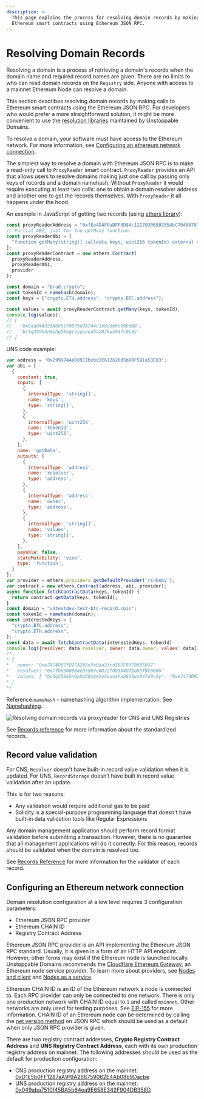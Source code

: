```yaml
---
description: >-
  This page explains the process for resolving domain records by making calls to
  Ethereum smart contracts using Ethereum JSON RPC.
---
```


# Resolving Domain Records

Resolving a domain is a process of retrieving a domain's records when the domain name and required record names are given. There are no limits to who can read domain records on the `Registry` side. Anyone with access to a mainnet Ethereum Node can resolve a domain.

This section describes resolving domain records by making calls to Ethereum smart contracts using the Ethereum JSON RPC. For developers who would prefer a more straightforward solution, it might be more convenient to use the [resolution libraries](https://github.com/unstoppabledomains?q=resolution) maintained by Unstoppable Domains.

To resolve a domain, your software must have access to the Ethereum network. For more information, see [Configuring an ethereum network connection](resolving-domain-records.md#configuring-an-ethereum-network-connection).

The simplest way to resolve a domain with Ethereum JSON RPC is to make a read-only call to `ProxyReader` smart contract. `ProxyReader` provides an API that allows users to resolve domains making just one call by passing only keys of records and a domain namehash. Without `ProxyReader` it would require executing at least two calls: one to obtain a domain resolver address and another one to get the records themselves. With `ProxyReader` it all happens under the hood.

An example in JavaScript of getting two records (using [ethers library](https://www.npmjs.com/package/ethers)):

```javascript
const proxyReaderAddress = "0xfEe4D4F0aDFF8D84c12170306507554bC7045878";
// Partial ABI, just for the getMany function.
const proxyReaderAbi = [
  "function getMany(string[] calldata keys, uint256 tokenId) external view returns (string[] memory)",
];
const proxyReaderContract = new ethers.Contract(
  proxyReaderAddress,
  proxyReaderAbi,
  provider
);

const domain = "brad.crypto";
const tokenId = namehash(domain);
const keys = ["crypto.ETH.address", "crypto.BTC.address"];

const values = await proxyReaderContract.getMany(keys, tokenId);
console.log(values);
// [
//   '0x8aaD44321A86b170879d7A244c1e8d360c99DdA8',
//   'bc1q359khn0phg58xgezyqsuuaha28zkwx047c0c3y'
// ]
```

UNS code example:

```javascript
var address = '0x299974AeD8911bcbd2C61262605b89F591a53E83';
var abi = [
  {
    constant: true,
    inputs: [
      {
        internalType: 'string[]',
        name: 'keys',
        type: 'string[]',
      },
      {
        internalType: 'uint256',
        name: 'tokenId',
        type: 'uint256',
      },
    ],
    name: 'getData',
    outputs: [
      {
        internalType: 'address',
        name: 'resolver',
        type: 'address',
      },
      {
        internalType: 'address',
        name: 'owner',
        type: 'address',
      },
      {
        internalType: 'string[]',
        name: 'values',
        type: 'string[]',
      },
    ],
    payable: false,
    stateMutability: 'view',
    type: 'function',
  }
];
var provider = ethers.providers.getDefaultProvider('rinkeby');
var contract = new ethers.Contract(address, abi, provider);
async function fetchContractData(keys, tokenId) {
  return contract.getData(keys, tokenId);
}
const domain = "udtestdev-test-btc-record.coin";
const tokenId = namehash(domain);
const interestedKeys = [
  "crypto.BTC.address",
  "crypto.ETH.address",
];
const data = await fetchContractData(interestedKeys, tokenId)
console.log({resolver: data.resolver, owner: data.owner, values: data[2]});
/*
* {
*   owner: "0xe7474D07fD2FA286e7e0aa23cd107F8379085037"
*   resolver: "0x7fb83000B8eD59D3eAD22f0D584Df3a85fBC0086"
*   values: [ "bc1q359khn0phg58xgezyqsuuaha28zkwx047c0c3y", "0xe7474D07fD2FA286e7e0aa23cd107F8379085037" ]
* }
*/
```

Reference:`namehash` - namehashing algorithm implementation. See [Namehashing](namehashing.md).

![Resolving domain records via proxyreader for CNS and UNS Registries](../.gitbook/assets/domain-records-via-proxy-reader-smart-contract.png)

See [Records reference](records-reference.md) for more information about the standardized records.

## Record value validation

For CNS, `Resolver` doesn't have built-in record value validation when it is updated. For UNS, `RecordStorage` doesn’t have built in record value validation after an update.&#x20;

This is for two reasons:

* Any validation would require additional gas to be paid
* Solidity is a special-purpose programming language that doesn't have built-in data validation tools like Regular Expressions

Any domain management application should perform record format validation before submitting a transaction. However, there is no guarantee that all management applications will do it correctly. For this reason, records should be validated when the domain is resolved too.

See [Records Reference](records-reference.md) for more information for the validator of each record.

## Configuring an Ethereum network connection

Domain resolution configuration at a low level requires 3 configuration parameters:

* Ethereum JSON RPC provider
* Ethereum CHAIN ID
* Registry Contract Address

Ethereum JSON RPC provider is an API implementing the Ethereum JSON RPC standard. Usually, it is given in a form of an HTTP API endpoint. However, other forms may exist if the Ethereum node is launched locally. Unstoppable Domains recommends the [Cloudflare Ethereum Gateway](https://developers.cloudflare.com/distributed-web/ethereum-gateway), an Ethereum node service provider. To learn more about providers, see [Nodes and client](https://ethereum.org/en/developers/docs/nodes-and-clients/) and [Nodes as a service](https://ethereum.org/en/developers/docs/nodes-and-clients/nodes-as-a-service/).

Ethereum CHAIN ID is an ID of the Ethereum network a node is connected to. Each RPC provider can only be connected to one network. There is only one production network with CHAIN ID equal to `1` and called `mainnet`. Other networks are only used for testing purposes. See [EIP-155](https://eips.ethereum.org/EIPS/eip-155) for more information. CHAIN ID of an Ethereum node can be determined by calling the [net version method](https://eth.wiki/json-rpc/API#net\_version) on JSON RPC which should be used as a default when only JSON RPC provider is given.

There are two registry contract addresses, **Crypto Registry Contract Address** and **UNS Registry Contract Address**, each with its own production registry address on mainnet. The following addresses should be used as the default for production configuration:

* CNS production registry address on the mainnet: [0xD1E5b0FF1287aA9f9A268759062E4Ab08b9Dacbe](https://etherscan.io/address/0xD1E5b0FF1287aA9f9A268759062E4Ab08b9Dacbe)
* UNS production registry address on the mainnet: [0x049aba7510f45BA5b64ea9E658E342F904DB358D](https://etherscan.io/address/0x049aba7510f45BA5b64ea9E658E342F904DB358D)
